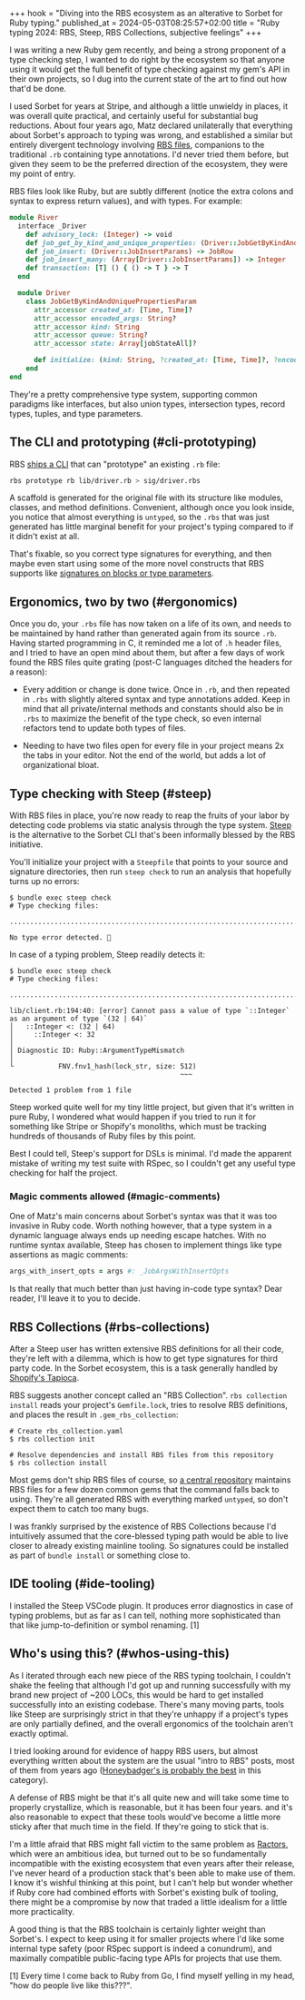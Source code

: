 +++
hook = "Diving into the RBS ecosystem as an alterative to Sorbet for Ruby typing."
published_at = 2024-05-03T08:25:57+02:00
title = "Ruby typing 2024: RBS, Steep, RBS Collections, subjective feelings"
+++

I was writing a new Ruby gem recently, and being a strong proponent of a type checking step, I wanted to do right by the ecosystem so that anyone using it would get the full benefit of type checking against my gem's API in their own projects, so I dug into the current state of the art to find out how that'd be done.

I used Sorbet for years at Stripe, and although a little unwieldy in places, it was overall quite practical, and certainly useful for substantial bug reductions. About four years ago, Matz declared unilaterally that everything about Sorbet's approach to typing was wrong, and established a similar but entirely divergent technology involving [RBS files](https://github.com/ruby/rbs/blob/master/docs/syntax.md), companions to the traditional `.rb` containing type annotations. I'd never tried them before, but given they seem to be the preferred direction of the ecosystem, they were my point of entry.

RBS files look like Ruby, but are subtly different (notice the extra colons and syntax to express return values), and with types. For example:

``` rb
module River
  interface _Driver
    def advisory_lock: (Integer) -> void
    def job_get_by_kind_and_unique_properties: (Driver::JobGetByKindAndUniquePropertiesParam) -> JobRow?
    def job_insert: (Driver::JobInsertParams) -> JobRow
    def job_insert_many: (Array[Driver::JobInsertParams]) -> Integer
    def transaction: [T] () { () -> T } -> T
  end

  module Driver
    class JobGetByKindAndUniquePropertiesParam
      attr_accessor created_at: [Time, Time]?
      attr_accessor encoded_args: String?
      attr_accessor kind: String
      attr_accessor queue: String?
      attr_accessor state: Array[jobStateAll]?

      def initialize: (kind: String, ?created_at: [Time, Time]?, ?encoded_args: String?, ?queue: String?, ?state: Array[jobStateAll]?) -> void
    end
end
```

They're a pretty comprehensive type system, supporting common paradigms like interfaces, but also union types, intersection types, record types, tuples, and type parameters.

## The CLI and prototyping (#cli-prototyping)

RBS [ships a CLI](https://github.com/ruby/rbs) that can "prototype" an existing `.rb` file:

``` sh
rbs prototype rb lib/driver.rb > sig/driver.rbs
```

A scaffold is generated for the original file with its structure like modules, classes, and method definitions. Convenient, although once you look inside, you notice that almost everything is `untyped`, so the `.rbs` that was just generated has little marginal benefit for your project's typing compared to if it didn't exist at all.

That's fixable, so you correct type signatures for everything, and then maybe even start using some of the more novel constructs that RBS supports like [signatures on blocks or type parameters](https://github.com/ruby/rbs/blob/master/docs/syntax.md).

## Ergonomics, two by two (#ergonomics)

Once you do, your `.rbs` file has now taken on a life of its own, and needs to be maintained by hand rather than generated again from its source `.rb`. Having started programming in C, it reminded me a lot of `.h` header files, and I tried to have an open mind about them, but after a few days of work found the RBS files quite grating (post-C languages ditched the headers for a reason):

* Every addition or change is done twice. Once in `.rb`, and then repeated in `.rbs` with slightly altered syntax and type annotations added. Keep in mind that all private/internal methods and constants should also be in `.rbs` to maximize the benefit of the type check, so even internal refactors tend to update both types of files.

* Needing to have two files open for every file in your project means 2x the tabs in your editor. Not the end of the world, but adds a lot of organizational bloat.

## Type checking with Steep (#steep)

With RBS files in place, you're now ready to reap the fruits of your labor by detecting code problems via static analysis through the type system. [Steep](https://github.com/soutaro/steep) is the alternative to the Sorbet CLI that's been informally blessed by the RBS initiative.

You'll initialize your project with a `Steepfile` that points to your source and signature directories, then run `steep check` to run an analysis that hopefully turns up no errors:

``` shell
$ bundle exec steep check
# Type checking files:

..................................................................................................

No type error detected. 🍵
```

In case of a typing problem, Steep readily detects it:

``` shell
$ bundle exec steep check
# Type checking files:

.............................................................................................F...

lib/client.rb:194:40: [error] Cannot pass a value of type `::Integer` as an argument of type `(32 | 64)`
│   ::Integer <: (32 | 64)
│     ::Integer <: 32
│
│ Diagnostic ID: Ruby::ArgumentTypeMismatch
│
└           FNV.fnv1_hash(lock_str, size: 512)
                                          ~~~

Detected 1 problem from 1 file
```

Steep worked quite well for my tiny little project, but given that it's written in pure Ruby, I wondered what would happen if you tried to run it for something like Stripe or Shopify's monoliths, which must be tracking hundreds of thousands of Ruby files by this point.

Best I could tell, Steep's support for DSLs is minimal. I'd made the apparent mistake of writing my test suite with RSpec, so I couldn't get any useful type checking for half the project.

### Magic comments allowed (#magic-comments)

One of Matz's main concerns about Sorbet's syntax was that it was too invasive in Ruby code. Worth nothing however, that a type system in a dynamic language always ends up needing escape hatches. With no runtime syntax available, Steep has chosen to implement things like type assertions as magic comments:

``` ruby
args_with_insert_opts = args #: _JobArgsWithInsertOpts
```

Is that really that much better than just having in-code type syntax? Dear reader, I'll leave it to you to decide.

## RBS Collections (#rbs-collections)

After a Steep user has written extensive RBS definitions for all their code, they're left with a dilemma, which is how to get type signatures for third party code. In the Sorbet ecosystem, this is a task generally handled by [Shopify's Tapioca](https://github.com/Shopify/tapioca).

RBS suggests another concept called an "RBS Collection". `rbs collection install` reads your project's `Gemfile.lock`, tries to resolve RBS definitions, and places the result in `.gem_rbs_collection`:

``` shell
# Create rbs_collection.yaml
$ rbs collection init

# Resolve dependencies and install RBS files from this repository
$ rbs collection install
```

Most gems don't ship RBS files of course, so [a central repository](https://github.com/ruby/gem_rbs_collection/tree/main/gems) maintains RBS files for a few dozen common gems that the command falls back to using. They're all generated RBS with everything marked `untyped`, so don't expect them to catch too many bugs.

I was frankly surprised by the existence of RBS Collections because I'd intuitively assumed that the core-blessed typing path would be able to live closer to already existing mainline tooling. So signatures could be installed as part of `bundle install` or something close to.

## IDE tooling (#ide-tooling)

I installed the Steep VSCode plugin. It produces error diagnostics in case of typing problems, but as far as I can tell, nothing more sophisticated than that like jump-to-definition or symbol renaming. [1]

## Who's using this? (#whos-using-this)

As I iterated through each new piece of the RBS typing toolchain, I couldn't shake the feeling that although I'd got up and running successfully with my brand new project of ~200 LOCs, this would be hard to get installed successfully into an existing codebase. There's many moving parts, tools like Steep are surprisingly strict in that they're unhappy if a project's types are only partially defined, and the overall ergonomics of the toolchain aren't exactly optimal.

I tried looking around for evidence of happy RBS users, but almost everything written about the system are the usual "intro to RBS" posts, most of them from years ago ([Honeybadger's is probably the best](https://www.honeybadger.io/blog/ruby-rbs-type-annotation/) in this category).

A defense of RBS might be that it's all quite new and will take some time to properly crystallize, which is reasonable, but it has been four years. and it's also reasonable to expect that these tools would've become a little more sticky after that much time in the field. If they're going to stick that is.

I'm a little afraid that RBS might fall victim to the same problem as [Ractors](/nanoglyphs/018-ractors), which were an ambitious idea, but turned out to be so fundamentally incompatible with the existing ecosystem that even years after their release, I've never heard of a production stack that's been able to make use of them. I know it's wishful thinking at this point, but I can't help but wonder whether if Ruby core had combined efforts with Sorbet's existing bulk of tooling, there might be a compromise by now that traded a little idealism for a little more practicality.

A good thing is that the RBS toolchain is certainly lighter weight than Sorbet's. I expect to keep using it for smaller projects where I'd like some internal type safety (poor RSpec support is indeed a conundrum), and maximally compatible public-facing type APIs for projects that use them.

[1]  Every time I come back to Ruby from Go, I find myself yelling in my head, "how do people live like this???".